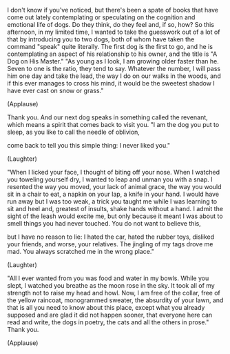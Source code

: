 
I don&#39;t know if you&#39;ve noticed,
but there&#39;s been a spate of books
that have come out lately
contemplating or speculating
on the cognition and emotional life of dogs.
Do they think, do they feel and, if so, how?
So this afternoon, in my limited time,
I wanted to take the guesswork out of a lot of that
by introducing you to two dogs,
both of whom have taken the command &quot;speak&quot;
quite literally.
The first dog is the first to go,
and he is contemplating an aspect
of his relationship to his owner,
and the title is &quot;A Dog on His Master.&quot;
&quot;As young as I look,
I am growing older faster than he.
Seven to one is the ratio, they tend to say.
Whatever the number, I will pass him one day
and take the lead,
the way I do on our walks in the woods,
and if this ever manages to cross his mind,
it would be the sweetest shadow
I have ever cast on snow or grass.&quot;

(Applause)

Thank you.
And our next dog
speaks in something called the revenant,
which means a spirit that comes back
to visit you.
&quot;I am the dog you put to sleep,
as you like to call the needle of oblivion,

come back to tell you this simple thing:
I never liked you.&quot;

(Laughter)

&quot;When I licked your face,
I thought of biting off your nose.
When I watched you toweling yourself dry,
I wanted to leap and unman you with a snap.
I resented the way you moved,
your lack of animal grace,
the way you would sit in a chair to eat,
a napkin on your lap, a knife in your hand.
I would have run away
but I was too weak,
a trick you taught me
while I was learning to sit and heel
and, greatest of insults,
shake hands without a hand.
I admit the sight of the leash would excite me,
but only because it meant I was about to smell things
you had never touched.
You do not want to believe this,

but I have no reason to lie:
I hated the car, hated the rubber toys,
disliked your friends, and worse, your relatives.
The jingling of my tags drove me mad.
You always scratched me in the wrong place.&quot;

(Laughter)

&quot;All I ever wanted from you was food and water
in my bowls.
While you slept, I watched you breathe
as the moon rose in the sky.
It took all of my strength
not to raise my head and howl.
Now, I am free of the collar,
free of the yellow raincoat,
monogrammed sweater,
the absurdity of your lawn,
and that is all you need to know about this place,
except what you already supposed
and are glad it did not happen sooner,
that everyone here can read and write,
the dogs in poetry,
the cats and all the others
in prose.&quot;
Thank you.

(Applause)

